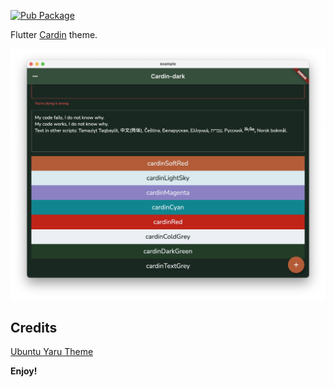 [![Pub Package](https://img.shields.io/pub/v/cardin.svg)](https://pub.dev/packages/cardin)

Flutter [Cardin](https://github.com/chunghha/cardin.dart) theme.

![Example app using Cardin theme](screenshot.png)

## Credits

[Ubuntu Yaru Theme](https://github.com/canonical/yaru.dart)


**Enjoy!**